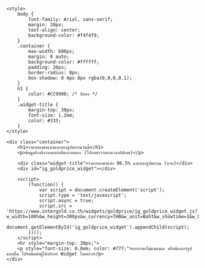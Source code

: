 <!DOCTYPE html>
<html lang="th">
<head>
    <meta charset="UTF-8">
    <meta name="viewport" content="width=device-width, initial-scale=1.0">
    <title>ราคาทองวันนี้ - อัปเดตล่าสุด</title>
    
    <style>
        body {
            font-family: Arial, sans-serif;
            margin: 20px;
            text-align: center;
            background-color: #f4f4f9;
        }
        .container {
            max-width: 600px;
            margin: 0 auto;
            background-color: #ffffff;
            padding: 20px;
            border-radius: 8px;
            box-shadow: 0 4px 8px rgba(0,0,0,0.1);
        }
        h1 {
            color: #CC9900; /* สีทอง */
        }
        .widget-title {
            margin-top: 30px;
            font-size: 1.2em;
            color: #333;
        }
    </style>
</head>
<body>

    <div class="container">
        <h1>ราคาทองคำแท่งและทองรูปพรรณวันนี้</h1>
        <p>ข้อมูลอ้างอิงจากแหล่งที่มาภายนอก (โปรดตรวจสอบเวลาอัปเดต)</p>

        <div class="widget-title">ราคาทองคำแท่ง 96.5% และทองรูปพรรณ (บาท)</div>
        <div id="ig_goldprice_widget"></div>

        <script>
            (function() {
                var script = document.createElement('script');
                script.type = 'text/javascript';
                script.async = true;
                script.src = 'https://www.intergold.co.th/widgets/goldprice/ig_goldprice_widget.js?w_width=100%&w_height=300px&w_currency=THB&w_unit=Baht&w_showtime=1&w_barcolor=CC9900&w_chart=0&w_type=0';
                document.getElementById('ig_goldprice_widget').appendChild(script);
            })();
        </script>
        <hr style="margin-top: 30px;">
        <p style="font-size: 0.8em; color: #777;">หากราคาไม่แสดงผล หรือต้องการรูปแบบอื่น โปรดติดต่อผู้ให้บริการ Widget โดยตรง</p>
    </div>
    
</body>
</html>
